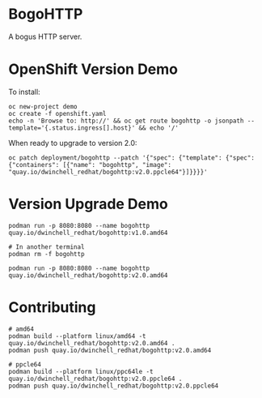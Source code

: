 # BogoHTTP

A bogus HTTP server.

# OpenShift Version Demo

To install:

```
oc new-project demo
oc create -f openshift.yaml
echo -n 'Browse to: http://' && oc get route bogohttp -o jsonpath --template='{.status.ingress[].host}' && echo '/'
```

When ready to upgrade to version 2.0:

```
oc patch deployment/bogohttp --patch '{"spec": {"template": {"spec": {"containers": [{"name": "bogohttp", "image": "quay.io/dwinchell_redhat/bogohttp:v2.0.ppcle64"}]}}}}'

```

# Version Upgrade Demo

```
podman run -p 8080:8080 --name bogohttp quay.io/dwinchell_redhat/bogohttp:v1.0.amd64

# In another terminal
podman rm -f bogohttp

podman run -p 8080:8080 --name bogohttp quay.io/dwinchell_redhat/bogohttp:v2.0.amd64
```

# Contributing

```
# amd64
podman build --platform linux/amd64 -t quay.io/dwinchell_redhat/bogohttp:v2.0.amd64 .
podman push quay.io/dwinchell_redhat/bogohttp:v2.0.amd64

# ppcle64
podman build --platform linux/ppc64le -t quay.io/dwinchell_redhat/bogohttp:v2.0.ppcle64 .
podman push quay.io/dwinchell_redhat/bogohttp:v2.0.ppcle64
```

